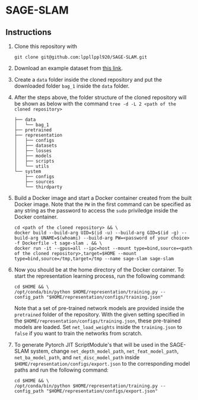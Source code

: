 # SAGE-SLAM


## Instructions

1. Clone this repository with 
    ```
    git clone git@github.com:lppllppl920/SAGE-SLAM.git
    ```
2. Download an example dataset from [this link](https://drive.google.com/drive/folders/1dYC_-w4HsrmA5ecQ3a_2R0FnJX0Bmc-o?usp=sharing).
3. Create a `data` folder inside the cloned repository and put the downloaded folder `bag_1` inside the `data` folder.
4. After the steps above, the folder structure of the cloned repository will be shown as below with the command `tree -d -L 2 <path of the cloned repository>`
    ```
    ├── data
    │   └── bag_1
    ├── pretrained
    ├── representation
    │   ├── configs
    │   ├── datasets
    │   ├── losses
    │   ├── models
    │   ├── scripts
    │   └── utils
    └── system
        ├── configs
        ├── sources
        └── thirdparty
    ```

5. Build a Docker image and start a Docker container created from the built Docker image. Note that the `PW` in the first command can be specified as any string as the password to access the `sudo` priviledge inside the Docker container.
    ```
    cd <path of the cloned repository> && \
    docker build --build-arg UID=$(id -u) --build-arg GID=$(id -g) --build-arg UNAME=$(whoami) --build-arg PW=<password of your choice> -f Dockerfile -t sage-slam . && \
    docker run -it --gpus=all --ipc=host --mount type=bind,source=<path of the cloned repository>,target=$HOME --mount type=bind,source=/tmp,target=/tmp --name sage-slam sage-slam
    ```
    
6. Now you should be at the home directory of the Docker container. To start the representation learning process, run the following command:
    ```
    cd $HOME && \
    /opt/conda/bin/python $HOME/representation/training.py --config_path "$HOME/representation/configs/training.json"
    ```
    Note that a set of pre-trained network models are provided inside the `pretrained` folder of the repository. With the given setting specified in the `$HOME/representation/configs/training.json`, these pre-trained models are loaded. Set `net_load_weights` inside the `training.json` to `false` if you want to train the networks from scratch.

7. To generate Pytorch JIT ScriptModule's that will be used in the SAGE-SLAM system, change `net_depth_model_path`, `net_feat_model_path`, `net_ba_model_path`, and `net_disc_model_path` inside `$HOME/representation/configs/export.json` to the corresponding model paths and run the following command:
    ```
    cd $HOME && \
    /opt/conda/bin/python $HOME/representation/training.py --config_path "$HOME/representation/configs/export.json" 
    ```
